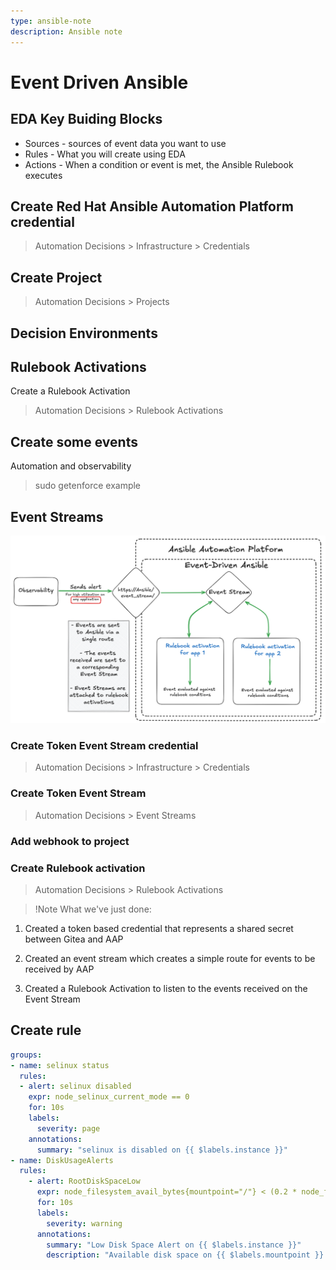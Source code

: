```yaml
---
type: ansible-note
description: Ansible note 
---
```


# Event Driven Ansible

## EDA Key Buiding Blocks

- Sources - sources of event data you want to use 
- Rules - What you will create using EDA
- Actions - When a condition or event is met, the Ansible Rulebook executes

## Create **Red Hat Ansible Automation Platform** credential

> Automation Decisions > Infrastructure > Credentials

## Create Project

> Automation Decisions > Projects

## Decision Environments

## Rulebook Activations

Create a Rulebook Activation

> Automation Decisions > Rulebook Activations

## Create some events

Automation and observability

> sudo getenforce example

## Event Streams

![Event Streams](event-streams.png)

### Create **Token Event Stream** credential

> Automation Decisions > Infrastructure > Credentials

### Create **Token Event Stream**

> Automation Decisions > Event Streams
> 
### Add webhook to project

### Create Rulebook activation

> Automation Decisions > Rulebook Activations

> !Note
What we've just done:

1. Created a token based credential that represents a shared secret between Gitea and AAP

2. Created an event stream which creates a simple route for events to be received by AAP

3. Created a Rulebook Activation to listen to the events received on the Event Stream

## Create rule

```yaml
groups:
- name: selinux status
  rules:
  - alert: selinux disabled
    expr: node_selinux_current_mode == 0
    for: 10s
    labels:
      severity: page
    annotations:
      summary: "selinux is disabled on {{ $labels.instance }}"
- name: DiskUsageAlerts
  rules:
    - alert: RootDiskSpaceLow
      expr: node_filesystem_avail_bytes{mountpoint="/"} < (0.2 * node_filesystem_size_bytes{mountpoint="/"})
      for: 10s
      labels:
        severity: warning
      annotations:
        summary: "Low Disk Space Alert on {{ $labels.instance }}"
        description: "Available disk space on {{ $labels.mountpoint }} is below 20%."
```

